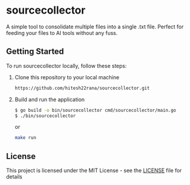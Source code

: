 # sourcecollector

A simple tool to consolidate multiple files into a single .txt file. Perfect for feeding your files to AI tools without any fuss.

## Getting Started

To run sourcecollector locally, follow these steps:

1. Clone this repository to your local machine
    ```bash
    https://github.com/hitesh22rana/sourcecollector.git
    ```

2. Build and run the application
    ```bash
    $ go build -o bin/sourcecollector cmd/sourcecollector/main.go
    $ ./bin/sourcecollector
    ```
    or
    ```bash
    make run
    ```

## License

This project is licensed under the MIT License - see the [LICENSE](https://github.com/hitesh22rana/sourcecollector/blob/main/LICENSE) file for details
